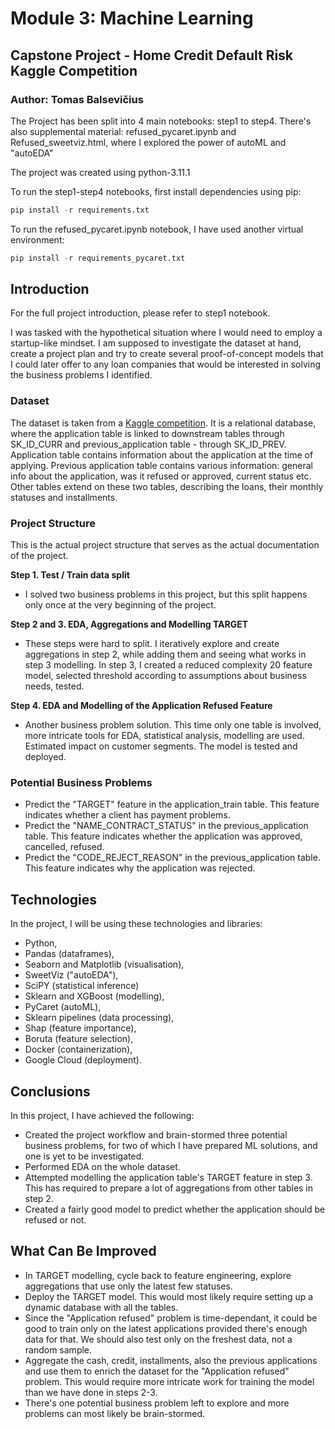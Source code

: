 # Module 3: Machine Learning

## Capstone Project - Home Credit Default Risk Kaggle Competition

### Author: Tomas Balsevičius

The Project has been split into 4 main notebooks: step1 to step4.
There's also supplemental material: refused_pycaret.ipynb and Refused_sweetviz.html, where I explored the power of autoML and "autoEDA"

The project was created using python-3.11.1

To run the step1-step4 notebooks, first install dependencies using pip:

```Python
pip install -r requirements.txt
```

To run the refused_pycaret.ipynb notebook, I have used another virtual environment:

```Python
pip install -r requirements_pycaret.txt
```

## Introduction
For the full project introduction, please refer to step1 notebook.

I was tasked with the hypothetical situation where I would need to employ a startup-like mindset. I am supposed to investigate the dataset at hand, create a project plan and try to create several proof-of-concept models that I could later offer to any loan companies that would be interested in solving the business problems I identified.

### Dataset
The dataset is taken from a [Kaggle competition](https://www.kaggle.com/c/home-credit-default-risk/data). It is a relational database, where the application table is linked to downstream tables through SK_ID_CURR and previous_application table - through SK_ID_PREV. Application table contains information about the application at the time of applying. Previous application table contains various information: general info about the application, was it refused or approved, current status etc. Other tables extend on these two tables, describing the loans, their monthly statuses and installments.

### Project Structure
This is the actual project structure that serves as the actual documentation of the project.

**Step 1. Test / Train data split** 
- I solved two business problems in this project, but this split happens only once at the very beginning of the project.

**Step 2 and 3. EDA, Aggregations and Modelling TARGET** 
- These steps were hard to split. I iteratively explore and create aggregations in step 2, while adding them and seeing what works in step 3 modelling. In step 3, I created a reduced complexity 20 feature model, selected threshold according to assumptions about business needs, tested.

**Step 4. EDA and Modelling of the Application Refused Feature**
- Another business problem solution. This time only one table is involved, more intricate tools for EDA, statistical analysis, modelling are used. Estimated impact on customer segments. The model is tested and deployed.

### Potential Business Problems
- Predict the "TARGET" feature in the application_train table. This feature indicates whether a client has payment problems.
- Predict the "NAME_CONTRACT_STATUS" in the previous_application table. This feature indicates whether the application was approved, cancelled, refused.
- Predict the "CODE_REJECT_REASON" in the previous_application table. This feature indicates why the application was rejected.

## Technologies

In the project, I will be using these technologies and libraries:
- Python,
- Pandas (dataframes),
- Seaborn and Matplotlib (visualisation),
- SweetViz ("autoEDA"),
- SciPY (statistical inference)
- Sklearn and XGBoost (modelling),
- PyCaret (autoML),
- Sklearn pipelines (data processing),
- Shap (feature importance),
- Boruta (feature selection),
- Docker (containerization),
- Google Cloud (deployment).

## Conclusions

In this project, I have achieved the following:
- Created the project workflow and brain-stormed three potential business problems, for two of which I have prepared ML solutions, and one is yet to be investigated.
- Performed EDA on the whole dataset.
- Attempted modelling the application table's TARGET feature in step 3. This has required to prepare a lot of aggregations from other tables in step 2.
- Created a fairly good model to predict whether the application should be refused or not.

## What Can Be Improved

- In TARGET modelling, cycle back to feature engineering, explore aggregations that use only the latest few statuses.
- Deploy the TARGET model. This would most likely require setting up a dynamic database with all the tables.
- Since the "Application refused" problem is time-dependant, it could be good to train only on the latest applications provided there's enough data for that. We should also test only on the freshest data, not a random sample.
- Aggregate the cash, credit, installments, also the previous applications and use them to enrich the dataset for the "Application refused" problem. This would require more intricate work for training the model than we have done in steps 2-3.
- There's one potential business problem left to explore and more problems can most likely be brain-stormed.
